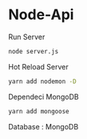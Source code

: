 # Node-Api

Run Server

```bash
node server.js
```
Hot Reload Server

```bash
yarn add nodemon -D
```

Dependeci MongoDB

```bash
yarn add mongoose
```

Database : MongoDB 

